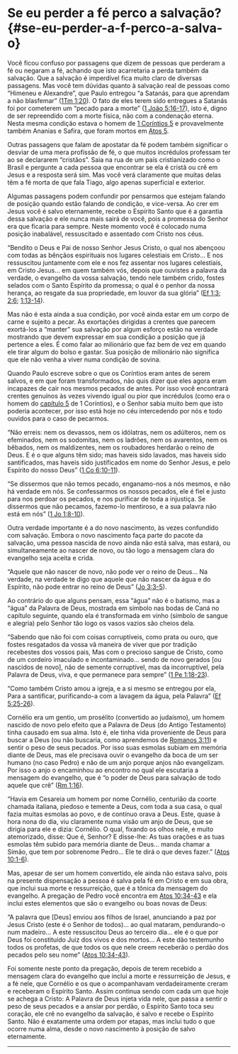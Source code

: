 # Se eu perder a fé perco a salvação? {#se-eu-perder-a-f-perco-a-salva-o}

Você ficou confuso por passagens que dizem de pessoas que perderam a fé ou negaram a fé, achando que isto acarretaria a perda também da salvação. Que a salvação é imperdível fica muito claro de diversas passagens. Mas você tem dúvidas quanto à salvação real de pessoas como “Himeneu e Alexandre”, que Paulo entregou “a Satanás, para que aprendam a não blasfemar” ([1Tm 1:20](http://bibliaonline.com.br/acf/1tm/1/20)). O fato de eles terem sido entregues a Satanás foi por cometerem um “pecado para a morte” ([1 João 5:16-17](http://bibliaonline.com.br/acf/1jo/5/16-17)), isto é, digno de ser repreendido com a morte física, não com a condenação eterna. Nesta mesma condição estava o homem de [1 Coríntios 5](http://bibliaonline.com.br/acf/1co/5) e provavelmente também Ananias e Safira, que foram mortos em [Atos 5](http://bibliaonline.com.br/acf/atos/5).

Outras passagens que falam de apostatar da fé podem também significar o desviar de uma mera profissão de fé, o que muitos incrédulos professam ter ao se declararem “cristãos”. Saia na rua de um país cristianizado como o Brasil e pergunte a cada pessoa que encontrar se ela é cristã ou crê em Jesus e a resposta será sim. Mas você verá claramente que muitas delas têm a fé morta de que fala Tiago, algo apenas superficial e exterior.

Algumas passagens podem confundir por pensarmos que estejam falando de posição quando estão falando de condição, e vice-versa. Ao crer em Jesus você é salvo eternamente, recebe o Espírito Santo que é a garantia dessa salvação e ele nunca mais sairá de você, pois a promessa do Senhor era que ficaria para sempre. Neste momento você é colocado numa posição inabalável, ressuscitado e assentado com Cristo nos céus.

“Bendito o Deus e Pai de nosso Senhor Jesus Cristo, o qual nos abençoou com todas as bênçãos espirituais nos lugares celestiais em Cristo... E nos ressuscitou juntamente com ele e nos fez assentar nos lugares celestiais, em Cristo Jesus... em quem também vós, depois que ouvistes a palavra da verdade, o evangelho da vossa salvação, tendo nele também crido, fostes selados com o Santo Espírito da promessa; o qual é o penhor da nossa herança, ao resgate da sua propriedade, em louvor da sua glória” ([Ef 1:3](http://bibliaonline.com.br/acf/ef/1/3); [2:6](http://bibliaonline.com.br/acf/ef/2/6); [1:13-14](http://bibliaonline.com.br/acf/ef/1/13-14)).

Mas não é esta ainda a sua condição, por você ainda estar em um corpo de carne e sujeito a pecar. As exortações dirigidas a crentes que parecem exortá-los a “manter” sua salvação por algum esforço estão na verdade mostrando que devem expressar em sua condição a posição que já pertence a eles. É como falar ao milionário que faz bem de vez em quando ele tirar algum do bolso e gastar. Sua posição de milionário não significa que ele não venha a viver numa condição de sovina.

Quando Paulo escreve sobre o que os Coríntios eram antes de serem salvos, e em que foram transformados, não quis dizer que eles agora eram incapazes de cair nos mesmos pecados de antes. Por isso você encontrará crentes genuínos às vezes vivendo igual ou pior que incrédulos (como era o homem do [capítulo 5](http://bibliaonline.com.br/acf/1co/5) de 1 Coríntios), e o Senhor sabia muito bem que isto poderia acontecer, por isso está hoje no céu intercedendo por nós e todo ouvidos para o caso de pecarmos.

“Não erreis: nem os devassos, nem os idólatras, nem os adúlteros, nem os efeminados, nem os sodomitas, nem os ladrões, nem os avarentos, nem os bêbados, nem os maldizentes, nem os roubadores herdarão o reino de Deus. E é o que alguns têm sido; mas haveis sido lavados, mas haveis sido santificados, mas haveis sido justificados em nome do Senhor Jesus, e pelo Espírito do nosso Deus” ([1 Co 6:10-11](http://bibliaonline.com.br/acf/1co/6/10-11)).

“Se dissermos que não temos pecado, enganamo-nos a nós mesmos, e não há verdade em nós. Se confessarmos os nossos pecados, ele é fiel e justo para nos perdoar os pecados, e nos purificar de toda a injustiça. Se dissermos que não pecamos, fazemo-lo mentiroso, e a sua palavra não está em nós” ([1 Jo 1:8-10](http://bibliaonline.com.br/acf/1jo/1/8-10)).

Outra verdade importante é a do novo nascimento, às vezes confundido com salvação. Embora o novo nascimento faça parte do pacote da salvação, uma pessoa nascida de novo ainda não está salva, mas estará, ou simultaneamente ao nascer de novo, ou tão logo a mensagem clara do evangelho seja aceita e crida.

“Aquele que não nascer de novo, não pode ver o reino de Deus... Na verdade, na verdade te digo que aquele que não nascer da água e do Espírito, não pode entrar no reino de Deus” ([Jo 3:3-5](http://bibliaonline.com.br/acf/jo/3/3-5)).

Ao contrário do que alguns pensam, essa “água” não é o batismo, mas a “água” da Palavra de Deus, mostrada em símbolo nas bodas de Caná no capítulo seguinte, quando ela é transformada em vinho (símbolo de sangue e alegria) pelo Senhor tão logo os vasos vazios são cheios dela.

“Sabendo que não foi com coisas corruptíveis, como prata ou ouro, que fostes resgatados da vossa vã maneira de viver que por tradição recebestes dos vossos pais, Mas com o precioso sangue de Cristo, como de um cordeiro imaculado e incontaminado... sendo de novo gerados [ou nascidos de novo], não de semente corruptível, mas da incorruptível, pela Palavra de Deus, viva, e que permanece para sempre” ([1 Pe 1:18-23](http://bibliaonline.com.br/acf/1pe/1/18-23)).

“Como também Cristo amou a igreja, e a si mesmo se entregou por ela, Para a santificar, purificando-a com a lavagem da água, pela Palavra” ([Ef 5:25-26](http://bibliaonline.com.br/acf/ef/5/25-26)).

Cornélio era um gentio, um prosélito (convertido ao judaísmo), um homem nascido de novo pelo efeito que a Palavra de Deus (do Antigo Testamento) tinha causado em sua alma. Isto é, ele tinha vida proveniente de Deus para buscar a Deus (ou não buscaria, como aprendemos de [Romanos 3:11](http://bibliaonline.com.br/acf/rm/3/11)) e sentir o peso de seus pecados. Por isso suas esmolas subiam em memória diante de Deus, mas ele precisava ouvir o evangelho da boca de um ser humano (no caso Pedro) e não de um anjo porque anjos não evangelizam. Por isso o anjo o encaminhou ao encontro no qual ele escutaria a mensagem do evangelho, que é “o poder de Deus para salvação de todo aquele que crê” ([Rm 1:16](http://bibliaonline.com.br/acf/rm/1/16)).

“Havia em Cesareia um homem por nome Cornélio, centurião da coorte chamada italiana, piedoso e temente a Deus, com toda a sua casa, o qual fazia muitas esmolas ao povo, e de contínuo orava a Deus. Este, quase à hora nona do dia, viu claramente numa visão um anjo de Deus, que se dirigia para ele e dizia: Cornélio. O qual, fixando os olhos nele, e muito atemorizado, disse: Que é, Senhor? E disse-lhe: As tuas orações e as tuas esmolas têm subido para memória diante de Deus... manda chamar a Simão, que tem por sobrenome Pedro... Ele te dirá o que deves fazer.” ([Atos 10:1-6](http://bibliaonline.com.br/acf/atos/10/1-6)).

Mas, apesar de ser um homem convertido, ele ainda não estava salvo, pois na presente dispensação a pessoa é salva pela fé em Cristo e em sua obra, que inclui sua morte e ressurreição, que é a tônica da mensagem do evangelho. A pregação de Pedro você encontra em [Atos 10:34-43](http://bibliaonline.com.br/acf/atos/10/34-43) e ela inclui estes elementos que são o evangelho ou boas novas de Deus:

“A palavra que [Deus] enviou aos filhos de Israel, anunciando a paz por Jesus Cristo (este é o Senhor de todos)... ao qual mataram, pendurando-o num madeiro... A este ressuscitou Deus ao terceiro dia... ele é o que por Deus foi constituído Juiz dos vivos e dos mortos... A este dão testemunho todos os profetas, de que todos os que nele creem receberão o perdão dos pecados pelo seu nome” ([Atos 10:34-43](http://bibliaonline.com.br/acf/atos/10/34-43)).

Foi somente neste ponto da pregação, depois de terem recebido a mensagem clara do evangelho que inclui a morte e ressurreição de Jesus, e a fé nele, que Cornélio e os que o acompanhavam verdadeiramente creram e receberam o Espírito Santo. Assim continua sendo com cada um que hoje se achega a Cristo: A Palavra de Deus injeta vida nele, que passa a sentir o peso de seus pecados e a ansiar por perdão, o Espírito Santo toca seu coração, ele crê no evangelho da salvação, é salvo e recebe o Espírito Santo. Não é exatamente uma ordem por etapas, mas inclui tudo o que ocorre numa alma, desde o novo nascimento à posição de salvo eternamente.

*****